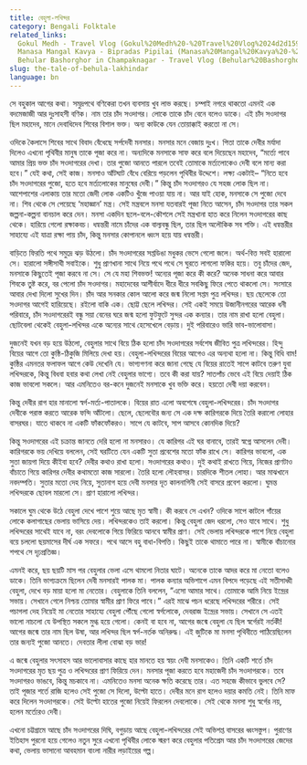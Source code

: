 ```yaml
---
title: বেহুলা-লখিন্দর
category: Bengali Folktale
related_links:
  Gokul Medh - Travel Vlog (Gokul%20Medh%20-%20Travel%20Vlog%2024d2d159291246da86ab7a251ed013b8.md),
  Manasa Mangal Kavya - Bipradas Pipilai (Manasa%20Mangal%20Kavya%20-%20Bipradas%20Pipilai%205578d074f3ec4d0bac5ece06cc181a4d.md),
  Behular Bashorghor in Champaknagar - Travel Vlog (Behular%20Bashorghor%20in%20Champaknagar%20-%20Travel%20Vlog%2059e2fd8c2bfa42e8b53b72c0d4d80d23.md)
slug: the-tale-of-behula-lakhindar
language: bn
---
```


সে বহুকাল আগের কথা। সমুদ্রপথে বণিকেরা তখন ব্যবসায় খুব লাভ করছে। চম্পাই নগরে থাকতো এমনই এক বদমেজাজী আর দুঃসাহসী বণিক। নাম তার চাঁদ সওদাগর। লোকে তাকে চাঁদ বেনে বলেও ডাকে। এই চাঁদ সওদাগর ছিল মহাদেব, মানে দেবাধিদেব শিবের বিশাল ভক্ত। অন্য কাউকে যেন তোয়াক্কাই করতো না সে।

ওদিকে কৈলাসে শিবের সাথে বিবাদ বেঁধেছে সর্পদেবী মনসার। মনসার মনে বেজায় দুঃখ। পিতা তাকে দেবীর মর্যাদা দিলেও এখনো পৃথিবীর মানুষ তাকে পূজা করে না। অন্যদিকে মনসাকে সাফ করে বলে দিয়েছেন মহাদেব, “মর্ত্যে পাবে আমার প্রিয় ভক্ত চাঁদ সওদাগরের দেখা। তার পুজো আনতে পারলে তবেই তোমাকে মর্ত্যলোকেও দেবী বলে মান্য করা হবে।” যেই কথা, সেই কাজ। মনসাও আঁটঘাট বেঁধে বেরিয়ে পড়লেন পৃথিবীর উদ্দেশে। লক্ষ্য একটাই– “নিতে হবে চাঁদ সওদাগরের পুজো, হতে হবে মর্ত্যলোকের মানুষের দেবী।” কিন্তু চাঁদ সওদাগরও যে সহজ লোক ছিল না। আশেপাশের এলাকায় তার মতো জেদী লোক একটিও খুঁজে পাওয়া যায় না। আর যাই হোক, মনসাকে সে পুজো দেবে না। শিব থেকে সে পেয়েছে ‘মহাজ্ঞান’ মন্ত্র। সেই মন্ত্রবলে মনসা যতবারই পূজা নিতে আসেন, চাঁদ সওদাগর তার সকল জল্পনা-কল্পনা বানচাল করে দেন। মনসা একদিন ছলে-বলে-কৌশলে সেই মন্ত্রখানা হাত করে নিলেন সওদাগরের কাছ থেকে। হারিয়ে গেলো রক্ষাকবচ। ধন্বন্তরী নামে চাঁদের এক বাল্যবন্ধু ছিল, তার ছিল অলৌকিক সব শক্তি। এই ধন্বন্তরীর সাহায্যে এই যাত্রা রক্ষা পায় চাঁদ, কিন্তু মনসার কোপানলে ধ্বংস হয়ে যায় ধন্বন্তরী।

বাড়িতে ফিরতি পথে সমুদ্রে ঝড় উঠলো। চাঁদ সওদাগরের সপ্তডিঙা মধুকর ভেসে গেলো জলে। অর্থ-বিত্ত সবই হারালো সে। হারালো সঙ্গীসাথী সবাইকে। শুধু প্রাণখানা সাথে নিয়ে পথে পথে সে ঘুরতে লাগলো ফকির হয়ে। তবু চাঁদের জেদ, মনসাকে কিছুতেই পূজা করবে না সে। সে যে মহা শিবভক্ত! অন্যের পূজা করে কী করে? অনেক সাধনা করে আবার শিবকে তুষ্ট করে, বর পেলো চাঁদ সওদাগর। মহাদেবের আশীর্বাদে ধীরে ধীরে সবকিছু ফিরে পেতে থাকলো সে। সংসারে আবার দেখা দিলো সুখের দিন। চাঁদ আর সনকার কোল আলো করে জন্ম নিলো সপ্তম পুত্র লখিন্দর। ছয় ছেলেকে তো সওদাগর আগেই হারিয়েছে। রইলো বাকি এক। ছোট্ট ছেলে লখিন্দর। সেই একই সময়ে উজানীনগরের আরেক ধনী পরিবারে, চাঁদ সওদাগরেরই বন্ধু সয়া বেনের ঘরে জন্ম হলো ফুটফুটে সুন্দর এক কন্যার। তার নাম রাখা হলো বেহুলা। ছোটবেলা থেকেই বেহুলা-লখিন্দর একে অন্যের সাথে হেসেখেলে বেড়ায়। দুই পরিবারেও ভারি ভাব-ভালোবাসা।

দুজনেই যখন বড় হয়ে উঠলো, বেহুলার সাথে বিয়ে ঠিক হলো চাঁদ সওদাগরের সর্বশেষ জীবিত পুত্র লখিন্দরের। হিন্দু বিয়ের আগে তো কুষ্ঠি-ঠিকুজি মিলিয়ে দেখা হয়। বেহুলা-লখিন্দরের বিয়ের আগেও এর অন্যথা হলো না। কিন্তু বিধি বাম! কুষ্ঠির এমনতর ফলাফল আগে কেউ দেখেনি যে। ভাগ্যগণনা করে জানা গেছে যে বিয়ের রাতেই সাপে কাটবে তরুণ যুবা লখিন্দরকে, কিন্তু বিধবা হবার কথা লেখা নেই বেহুলার ভাগ্যে। তবে কী করা যায়? সাতপাঁচ ভেবে এই বিয়ে দেয়াই ঠিক কাজ ভাবলো সকলে। আর এমনিতেও বর-কনে দুজনেই মনসাকে খুব ভক্তি করে। হয়তো দেবী দয়া করবেন।

কিন্তু দেবীর রাগ হার মানালো স্বর্গ-মর্ত্য-পাতালকে। বিয়ের রাত এলো অবশেষে বেহুলা-লখিন্দরের। চাঁদ সওদাগর দেবীকে পরাস্ত করতে আরেক ফন্দি আঁটলো। ছেলে, ছেলেবৌর জন্য সে এক দক্ষ কারিগরকে দিয়ে তৈরি করালো লোহার বাসরঘর। যাতে থাকবে না একটি ফাঁকফোঁকরও। সাপে যে কাটবে, সাপ আসবে কোনদিক দিয়ে?

কিন্তু সওদাগরের এই চক্রান্ত জানতে দেরি হলো না মনসারও। যে কারিগর এই ঘর বানাবে, তারই স্বপ্নে আসলেন দেবী। কারিগরকে ভয় দেখিয়ে বললেন, সেই ঘরটিতে যেন একটি সুতা প্রবেশের মতো ফাঁক রাখে সে। কারিগর ভাবলো, এক সুতা জায়গা দিয়ে কীইবা হবে? দেবীর কথাও রাখা হলো। সওদাগরের কথাও। দুই কথাই রাখতে গিয়ে, নিজের প্রাণটাও বাঁচাতে গিয়ে কারিগর দেবীর কথামতো কাজ সারলো। তৈরি হলো লৌহবাসর। চারদিকে শীতল লোহা। আর মাঝখানে নবদম্পতি। সুতার মতো দেহ নিয়ে, সুতানাগ হয়ে দেবী মনসার দূত কালনাগিনী সেই বাসরে প্রবেশ করলো। ঘুমন্ত লখিন্দরকে ছোবল মারলো সে। প্রাণ হারালো লখিন্দর।

সকালে ঘুম থেকে উঠে বেহুলা দেখে পাশে শুয়ে আছে মৃত স্বামী। কী করবে সে এখন? ওদিকে সাপে কাটলে গাঁয়ের লোকে কলাগাছের ভেলায় ভাসিয়ে দেয়। লখিন্দরকেও তাই করলো। কিন্তু বেহুলা জেদ ধরলো, সেও যাবে সাথে। শুধু লখিন্দরের সাথেই যাবে না, বরং দেবলোকে গিয়ে ফিরিয়ে আনবে স্বামীর প্রাণ। সেই ভেলায় লখিন্দরকে পাশে নিয়ে বেহুলা বয়ে চললো ছয়মাসের দীর্ঘ এক সফরে। পথে আসে বহু বাধা-বিপত্তি। কিছুই তাকে থামাতে পারে না। স্বামীকে বাঁচানোর শপথে সে দৃঢ়প্রতিজ্ঞ।

এমনই করে, ছয় ছয়টি মাস পর বেহুলার ভেলা এসে থামলো নিতার ঘাটে। অনেকে তাকে আদর করে মা নেতো বলেও ডাকে। তিনি ভাগ্যক্রমে ছিলেন দেবী মনসারই পালক মা। পালক কন্যার অভিশাপে এমন বিপদে পড়েছে এই সতীসাধ্বী বেহুলা, দেখে বড় মায়া হলো মা নেতোর। বেহুলাকে তিনি বললেন, ”এসো আমার সাথে। তোমাকে আমি নিয়ে ইন্দ্রের সভায়। সেখানে গেলে নিশ্চয় তোমার স্বামীর প্রাণ ফিরে পাবে।” এরই মাঝে পচন ধরেছে লখিন্দরের শরীরে। সেই পচাগলা দেহ নিয়েই মা নেতোর সাহায্যে বেহুলা পৌঁছে গেলো স্বর্গলোকে, দেবরাজ ইন্দ্রের সভায়। সেখানে সে এতই ভালো নাচলো যে উপস্থিত সকলে মুগ্ধ হয়ে গেলো। কেনই বা হবে না, আগের জন্মে বেহুলা যে ছিল স্বর্গেরই নর্তকী! আগের জন্মে তার নাম ছিল উষা, আর লখিন্দর ছিল স্বর্গ-নর্তক অনিরুদ্ধ। এই জুটিকে মা মনসা পৃথিবীতে পাঠিয়েছিলেন তার জন্যই পুজো আনতে। দেবতার লীলা বোঝা বড় ভার!

এ জন্মে বেহুলার সৎসাহস আর ভালোবাসার কাছে হার মানতে হয় স্বয়ং দেবী মনসাকেও। তিনি একটি শর্তে চাঁদ সওদাগরের মৃত ছয় পুত্র ও লখিন্দরের প্রাণ ফিরিয়ে দেন। মনসার পূজা করতে হবে মহাজেদী চাঁদ সওদাগরকে। তবে সওদাগরও ভাঙবে, কিন্তু মচকাবে না। এমনিতেও মনসা অনেক ক্ষতি করেছে তার। এত সহজে কীভাবে ভুলবে সে? তাই পূজার শর্তে রাজি হলেও সেই পুজো সে দিলো, উল্টো হাতে। দেবীর মনে রাগ হলেও দয়ার কমতি নেই। তিনি মাফ করে দিলেন সওদাগরকে। সেই উল্টো হাতের পুজো নিয়েই ফিরলেন দেবলোকে। সেই থেকে মনসা শুধু স্বর্গের নয়, হলেন মর্ত্যেরও দেবী।

এখনো চট্টগ্রামে আছে চাঁদ সওদাগরের দিঘি, বগুড়ায় আছে বেহুলা-লখিন্দরের সেই অভিশপ্ত বাসরের ধ্বংসস্তুপ। পুরাণের ইতিহাস পুরনো হয়ে গেলেও নতুন সুরে এখনো পৃথিবীর লোকে স্মরণ করে বেহুলার পতিপ্রেম আর চাঁদ সওদাগরের জেদের কথা, ভেলায় ভাসানো আবহমান বাংলা নারীর লড়াইয়ের গল্প।

